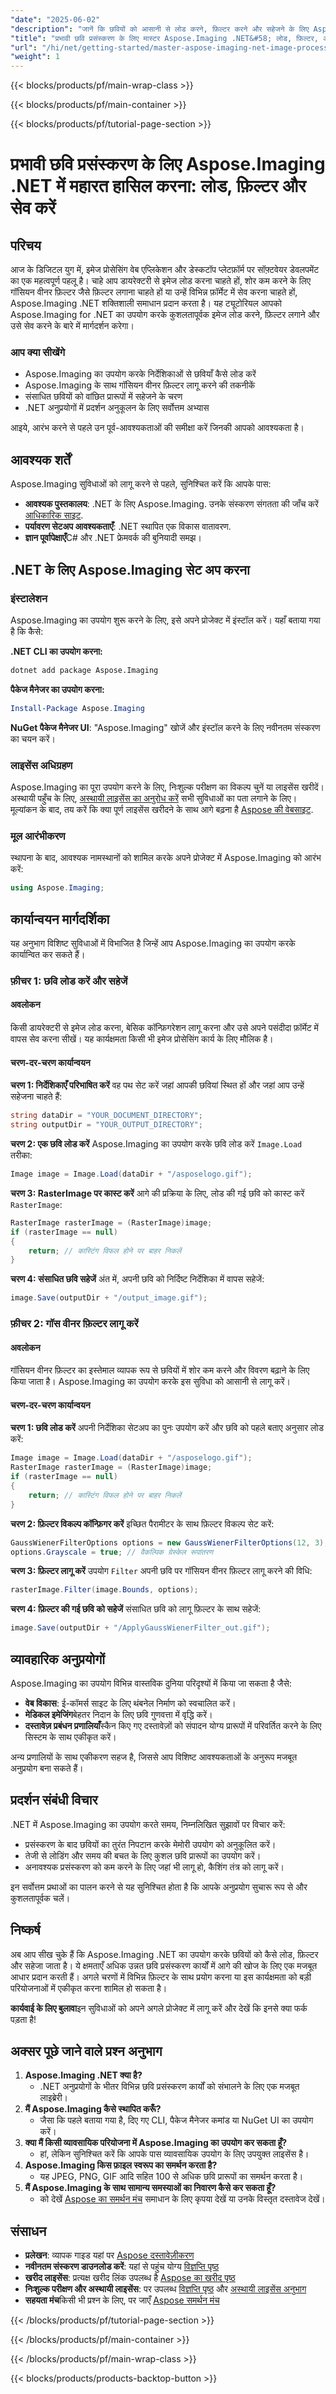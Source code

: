 ```yaml
---
"date": "2025-06-02"
"description": "जानें कि छवियों को आसानी से लोड करने, फ़िल्टर करने और सहेजने के लिए Aspose.Imaging .NET का उपयोग कैसे करें। यह मार्गदर्शिका इंस्टॉलेशन, गॉसियन वीनर फ़िल्टर लागू करने और प्रदर्शन को अनुकूलित करने को कवर करती है।"
"title": "प्रभावी छवि प्रसंस्करण के लिए मास्टर Aspose.Imaging .NET&#58; लोड, फ़िल्टर, और सहेजें"
"url": "/hi/net/getting-started/master-aspose-imaging-net-image-processing/"
"weight": 1
---
```


{{< blocks/products/pf/main-wrap-class >}}

{{< blocks/products/pf/main-container >}}

{{< blocks/products/pf/tutorial-page-section >}}
# प्रभावी छवि प्रसंस्करण के लिए Aspose.Imaging .NET में महारत हासिल करना: लोड, फ़िल्टर और सेव करें

## परिचय
आज के डिजिटल युग में, इमेज प्रोसेसिंग वेब एप्लिकेशन और डेस्कटॉप प्लेटफ़ॉर्म पर सॉफ़्टवेयर डेवलपमेंट का एक महत्वपूर्ण पहलू है। चाहे आप डायरेक्टरी से इमेज लोड करना चाहते हों, शोर कम करने के लिए गॉसियन वीनर फ़िल्टर जैसे फ़िल्टर लगाना चाहते हों या उन्हें विभिन्न फ़ॉर्मेट में सेव करना चाहते हों, Aspose.Imaging .NET शक्तिशाली समाधान प्रदान करता है। यह ट्यूटोरियल आपको Aspose.Imaging for .NET का उपयोग करके कुशलतापूर्वक इमेज लोड करने, फ़िल्टर लगाने और उसे सेव करने के बारे में मार्गदर्शन करेगा।

### आप क्या सीखेंगे
- Aspose.Imaging का उपयोग करके निर्देशिकाओं से छवियाँ कैसे लोड करें
- Aspose.Imaging के साथ गॉसियन वीनर फ़िल्टर लागू करने की तकनीकें
- संसाधित छवियों को वांछित प्रारूपों में सहेजने के चरण
- .NET अनुप्रयोगों में प्रदर्शन अनुकूलन के लिए सर्वोत्तम अभ्यास

आइये, आरंभ करने से पहले उन पूर्व-आवश्यकताओं की समीक्षा करें जिनकी आपको आवश्यकता है।

## आवश्यक शर्तें
Aspose.Imaging सुविधाओं को लागू करने से पहले, सुनिश्चित करें कि आपके पास:

- **आवश्यक पुस्तकालय**: .NET के लिए Aspose.Imaging. उनके संस्करण संगतता की जाँच करें [आधिकारिक साइट](https://reference.aspose.com/imaging/net/).
- **पर्यावरण सेटअप आवश्यकताएँ**: .NET स्थापित एक विकास वातावरण.
- **ज्ञान पूर्वापेक्षाएँ**C# और .NET फ्रेमवर्क की बुनियादी समझ।

## .NET के लिए Aspose.Imaging सेट अप करना
### इंस्टालेशन
Aspose.Imaging का उपयोग शुरू करने के लिए, इसे अपने प्रोजेक्ट में इंस्टॉल करें। यहाँ बताया गया है कि कैसे:

**.NET CLI का उपयोग करना:**
```bash
dotnet add package Aspose.Imaging
```

**पैकेज मैनेजर का उपयोग करना:**
```powershell
Install-Package Aspose.Imaging
```

**NuGet पैकेज मैनेजर UI**: "Aspose.Imaging" खोजें और इंस्टॉल करने के लिए नवीनतम संस्करण का चयन करें।

### लाइसेंस अधिग्रहण
Aspose.Imaging का पूरा उपयोग करने के लिए, निःशुल्क परीक्षण का विकल्प चुनें या लाइसेंस खरीदें। अस्थायी पहुँच के लिए, [अस्थायी लाइसेंस का अनुरोध करें](https://purchase.aspose.com/temporary-license/) सभी सुविधाओं का पता लगाने के लिए। मूल्यांकन के बाद, तय करें कि क्या पूर्ण लाइसेंस खरीदने के साथ आगे बढ़ना है [Aspose की वेबसाइट](https://purchase.aspose.com/buy).

### मूल आरंभीकरण
स्थापना के बाद, आवश्यक नामस्थानों को शामिल करके अपने प्रोजेक्ट में Aspose.Imaging को आरंभ करें:
```csharp
using Aspose.Imaging;
```

## कार्यान्वयन मार्गदर्शिका
यह अनुभाग विशिष्ट सुविधाओं में विभाजित है जिन्हें आप Aspose.Imaging का उपयोग करके कार्यान्वित कर सकते हैं।

### फ़ीचर 1: छवि लोड करें और सहेजें
#### अवलोकन
किसी डायरेक्टरी से इमेज लोड करना, बेसिक कॉन्फ़िगरेशन लागू करना और उसे अपने पसंदीदा फ़ॉर्मेट में वापस सेव करना सीखें। यह कार्यक्षमता किसी भी इमेज प्रोसेसिंग कार्य के लिए मौलिक है।

#### चरण-दर-चरण कार्यान्वयन
**चरण 1: निर्देशिकाएँ परिभाषित करें**
वह पथ सेट करें जहां आपकी छवियां स्थित हों और जहां आप उन्हें सहेजना चाहते हैं:
```csharp
string dataDir = "YOUR_DOCUMENT_DIRECTORY";
string outputDir = "YOUR_OUTPUT_DIRECTORY";
```

**चरण 2: एक छवि लोड करें**
Aspose.Imaging का उपयोग करके छवि लोड करें `Image.Load` तरीका:
```csharp
Image image = Image.Load(dataDir + "/asposelogo.gif");
```

**चरण 3: RasterImage पर कास्ट करें**
आगे की प्रक्रिया के लिए, लोड की गई छवि को कास्ट करें `RasterImage`:
```csharp
RasterImage rasterImage = (RasterImage)image;
if (rasterImage == null)
{
    return; // कास्टिंग विफल होने पर बाहर निकलें
}
```

**चरण 4: संसाधित छवि सहेजें**
अंत में, अपनी छवि को निर्दिष्ट निर्देशिका में वापस सहेजें:
```csharp
image.Save(outputDir + "/output_image.gif");
```

### फ़ीचर 2: गॉस वीनर फ़िल्टर लागू करें
#### अवलोकन
गॉसियन वीनर फ़िल्टर का इस्तेमाल व्यापक रूप से छवियों में शोर कम करने और विवरण बढ़ाने के लिए किया जाता है। Aspose.Imaging का उपयोग करके इस सुविधा को आसानी से लागू करें।

#### चरण-दर-चरण कार्यान्वयन
**चरण 1: छवि लोड करें**
अपनी निर्देशिका सेटअप का पुनः उपयोग करें और छवि को पहले बताए अनुसार लोड करें:
```csharp
Image image = Image.Load(dataDir + "/asposelogo.gif");
RasterImage rasterImage = (RasterImage)image;
if (rasterImage == null)
{
    return; // कास्टिंग विफल होने पर बाहर निकलें
}
```

**चरण 2: फ़िल्टर विकल्प कॉन्फ़िगर करें**
इच्छित पैरामीटर के साथ फ़िल्टर विकल्प सेट करें:
```csharp
GaussWienerFilterOptions options = new GaussWienerFilterOptions(12, 3);
options.Grayscale = true; // वैकल्पिक ग्रेस्केल रूपांतरण
```

**चरण 3: फ़िल्टर लागू करें**
उपयोग `Filter` अपनी छवि पर गॉसियन वीनर फ़िल्टर लागू करने की विधि:
```csharp
rasterImage.Filter(image.Bounds, options);
```

**चरण 4: फ़िल्टर की गई छवि को सहेजें**
संसाधित छवि को लागू फ़िल्टर के साथ सहेजें:
```csharp
image.Save(outputDir + "/ApplyGaussWienerFilter_out.gif");
```

## व्यावहारिक अनुप्रयोगों
Aspose.Imaging का उपयोग विभिन्न वास्तविक दुनिया परिदृश्यों में किया जा सकता है जैसे:
- **वेब विकास**: ई-कॉमर्स साइट के लिए थंबनेल निर्माण को स्वचालित करें।
- **मेडिकल इमेजिंग**बेहतर निदान के लिए छवि गुणवत्ता में वृद्धि करें।
- **दस्तावेज़ प्रबंधन प्रणालियाँ**स्कैन किए गए दस्तावेज़ों को संपादन योग्य प्रारूपों में परिवर्तित करने के लिए सिस्टम के साथ एकीकृत करें।

अन्य प्रणालियों के साथ एकीकरण सहज है, जिससे आप विशिष्ट आवश्यकताओं के अनुरूप मजबूत अनुप्रयोग बना सकते हैं।

## प्रदर्शन संबंधी विचार
.NET में Aspose.Imaging का उपयोग करते समय, निम्नलिखित सुझावों पर विचार करें:
- प्रसंस्करण के बाद छवियों का तुरंत निपटान करके मेमोरी उपयोग को अनुकूलित करें।
- तेजी से लोडिंग और समय की बचत के लिए कुशल छवि प्रारूपों का उपयोग करें।
- अनावश्यक प्रसंस्करण को कम करने के लिए जहां भी लागू हो, कैशिंग तंत्र को लागू करें।

इन सर्वोत्तम प्रथाओं का पालन करने से यह सुनिश्चित होता है कि आपके अनुप्रयोग सुचारू रूप से और कुशलतापूर्वक चलें।

## निष्कर्ष
अब आप सीख चुके हैं कि Aspose.Imaging .NET का उपयोग करके छवियों को कैसे लोड, फ़िल्टर और सहेजा जाता है। ये क्षमताएँ अधिक उन्नत छवि प्रसंस्करण कार्यों में आगे की खोज के लिए एक मजबूत आधार प्रदान करती हैं। अगले चरणों में विभिन्न फ़िल्टर के साथ प्रयोग करना या इस कार्यक्षमता को बड़ी परियोजनाओं में एकीकृत करना शामिल हो सकता है।

**कार्यवाई के लिए बुलावा**इन सुविधाओं को अपने अगले प्रोजेक्ट में लागू करें और देखें कि इनसे क्या फर्क पड़ता है!

## अक्सर पूछे जाने वाले प्रश्न अनुभाग
1. **Aspose.Imaging .NET क्या है?**
   - .NET अनुप्रयोगों के भीतर विभिन्न छवि प्रसंस्करण कार्यों को संभालने के लिए एक मजबूत लाइब्रेरी।
2. **मैं Aspose.Imaging कैसे स्थापित करूँ?**
   - जैसा कि पहले बताया गया है, दिए गए CLI, पैकेज मैनेजर कमांड या NuGet UI का उपयोग करें।
3. **क्या मैं किसी व्यावसायिक परियोजना में Aspose.Imaging का उपयोग कर सकता हूँ?**
   - हां, लेकिन सुनिश्चित करें कि आपके पास व्यावसायिक उपयोग के लिए उपयुक्त लाइसेंस है।
4. **Aspose.Imaging किस फ़ाइल स्वरूप का समर्थन करता है?**
   - यह JPEG, PNG, GIF आदि सहित 100 से अधिक छवि प्रारूपों का समर्थन करता है।
5. **मैं Aspose.Imaging के साथ सामान्य समस्याओं का निवारण कैसे कर सकता हूँ?**
   - को देखें [Aspose का समर्थन मंच](https://forum.aspose.com/c/imaging/10) समाधान के लिए कृपया देखें या उनके विस्तृत दस्तावेज देखें।

## संसाधन
- **प्रलेखन**: व्यापक गाइड यहां पर [Aspose दस्तावेज़ीकरण](https://reference.aspose.com/imaging/net/)
- **नवीनतम संस्करण डाउनलोड करें**: यहां से पहुंच योग्य [विज्ञप्ति पृष्ठ](https://releases.aspose.com/imaging/net/)
- **खरीद लाइसेंस**: प्रत्यक्ष खरीद लिंक उपलब्ध है [Aspose का खरीद पृष्ठ](https://purchase.aspose.com/buy)
- **निःशुल्क परीक्षण और अस्थायी लाइसेंस**: पर उपलब्ध [विज्ञप्ति पृष्ठ](https://releases.aspose.com/imaging/net/) और [अस्थायी लाइसेंस अनुभाग](https://purchase.aspose.com/temporary-license/)
- **सहयता मंच**किसी भी प्रश्न के लिए, पर जाएँ [Aspose समर्थन मंच](https://forum.aspose.com/c/imaging/10)

{{< /blocks/products/pf/tutorial-page-section >}}

{{< /blocks/products/pf/main-container >}}

{{< /blocks/products/pf/main-wrap-class >}}

{{< blocks/products/products-backtop-button >}}